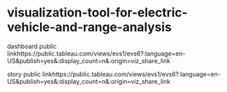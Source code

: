 # visualization-tool-for-electric-vehicle-and-range-analysis


dashboard public linkhttps://public.tableau.com/views/evs1/evs6?:language=en-US&publish=yes&:display_count=n&:origin=viz_share_link

story public linkhttps://public.tableau.com/views/evs1/evs6?:language=en-US&publish=yes&:display_count=n&:origin=viz_share_link
